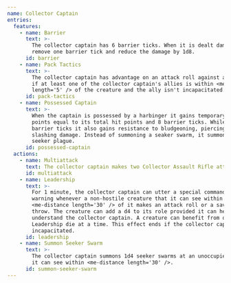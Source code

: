 ```yaml
---
name: Collector Captain
entries:
  features:
    - name: Barrier
      text: >-
        The collector captain has 6 barrier ticks. When it is dealt damage,
        remove one barrier tick and reduce the damage by 1d8.
      id: barrier
    - name: Pack Tactics
      text: >-
        The collector captain has advantage on an attack roll against a creature
        if at least one of the collector captain's allies is within <me-distance
        length='5' /> of the creature and the ally isn't incapacitated.
      id: pack-tactics
    - name: Possessed Captain
      text: >-
        When the captain is possessed by a harbinger it gains temporary hit
        points equal to its total hit points and 8 barrier ticks. While it has
        barrier ticks it also gains resistance to bludgeoning, piercing, and
        slashing damage. Instead of summoning a seaker swarm, it summons a
        seeker plague.
      id: possessed-captain
  actions:
    - name: Multiattack
      text: The collector captain makes two Collector Assault Rifle attacks.
      id: multiattack
    - name: Leadership
      text: >-
        For 1 minute, the collector captain can utter a special command or
        warning whenever a non-hostile creature that it can see within
        <me-distance length='30' /> of it makes an attack roll or a saving
        throw. The creature can add a d4 to its role provided it can hear and
        understand the collector captain. A creature can benefit from only one
        Leadership die at a time. This effect ends if the collector captain is
        incapacitated.
      id: leadership
    - name: Summon Seeker Swarm
      text: >-
        The collector captain summons 1d4 seeker swarms at an unoccupied space
        it can see within <me-distance length='30' />.
      id: summon-seeker-swarm
---
```

